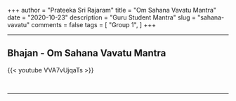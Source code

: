 +++
author = "Prateeka Sri Rajaram"
title = "Om Sahana Vavatu Mantra"
date = "2020-10-23"
description = "Guru Student Mantra"
slug = "sahana-vavatu"
comments = false
tags = [
    "Group 1",
]
+++

---

## Bhajan - Om Sahana Vavatu Mantra

{{< youtube VVA7vUjqaTs >}}

<br>

---
